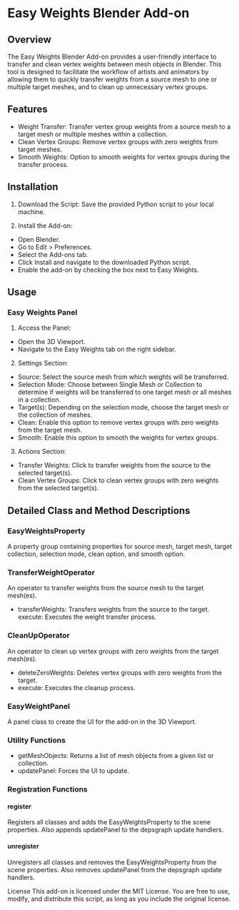 # Easy Weights Blender Add-on

## Overview

The Easy Weights Blender Add-on provides a user-friendly interface to transfer and clean vertex weights between mesh objects in Blender. This tool is designed to facilitate the workflow of artists and animators by allowing them to quickly transfer weights from a source mesh to one or multiple target meshes, and to clean up unnecessary vertex groups.

## Features

- Weight Transfer: Transfer vertex group weights from a source mesh to a target mesh or multiple meshes within a collection.
- Clean Vertex Groups: Remove vertex groups with zero weights from target meshes.
- Smooth Weights: Option to smooth weights for vertex groups during the transfer process.

## Installation

1. Download the Script: Save the provided Python script to your local machine.

2. Install the Add-on:

- Open Blender.
- Go to Edit > Preferences.
- Select the Add-ons tab.
- Click Install and navigate to the downloaded Python script.
- Enable the add-on by checking the box next to Easy Weights.

## Usage

### Easy Weights Panel

1. Access the Panel:

- Open the 3D Viewport.
- Navigate to the Easy Weights tab on the right sidebar.

2. Settings Section:

- Source: Select the source mesh from which weights will be transferred.
- Selection Mode: Choose between Single Mesh or Collection to determine if weights will be transferred to one target mesh or all meshes in a collection.
- Target(s): Depending on the selection mode, choose the target mesh or the collection of meshes.
- Clean: Enable this option to remove vertex groups with zero weights from the target mesh.
- Smooth: Enable this option to smooth the weights for vertex groups.

3. Actions Section:

- Transfer Weights: Click to transfer weights from the source to the selected target(s).
- Clean Vertex Groups: Click to clean vertex groups with zero weights from the selected target(s).

## Detailed Class and Method Descriptions

### EasyWeightsProperty

A property group containing properties for source mesh, target mesh, target collection, selection mode, clean option, and smooth option.

### TransferWeightOperator

An operator to transfer weights from the source mesh to the target mesh(es).

- transferWeights: Transfers weights from the source to the target.
  execute: Executes the weight transfer process.

### CleanUpOperator

An operator to clean up vertex groups with zero weights from the target mesh(es).

- deleteZeroWeights: Deletes vertex groups with zero weights from the target.
- execute: Executes the cleanup process.

### EasyWeightPanel

A panel class to create the UI for the add-on in the 3D Viewport.

### Utility Functions

- getMeshObjects: Returns a list of mesh objects from a given list or collection.
- updatePanel: Forces the UI to update.

### Registration Functions

#### register

Registers all classes and adds the EasyWeightsProperty to the scene properties. Also appends updatePanel to the depsgraph update handlers.

#### unregister

Unregisters all classes and removes the EasyWeightsProperty from the scene properties. Also removes updatePanel from the depsgraph update handlers.

License
This add-on is licensed under the MIT License. You are free to use, modify, and distribute this script, as long as you include the original license.
